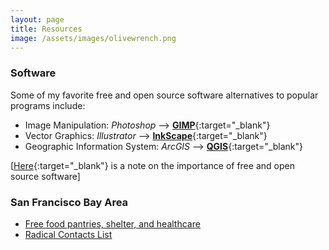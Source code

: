```yaml
---
layout: page
title: Resources
image: /assets/images/olivewrench.png
---
```


### Software
Some of my favorite free and open source software alternatives to popular programs include:
  * Image Manipulation: *Photoshop* --> [**GIMP**](https://www.gimp.org){:target="\_blank"}
  * Vector Graphics: *Illustrator* --> [**InkScape**](https://inkscape.org){:target="\_blank"}
  * Geographic Information System: *ArcGIS* --> [**QGIS**](https://qgis.org/en/site/){:target="\_blank"}

[[Here](https://www.gnu.org/philosophy/free-software-even-more-important.html){:target="\_blank"} is a note on the importance of free and open source software]

### San Francisco Bay Area
  * [Free food pantries, shelter, and healthcare](http://www.freeprintshop.org)
  * [Radical Contacts List](https://slingshotcollective.org/california/)